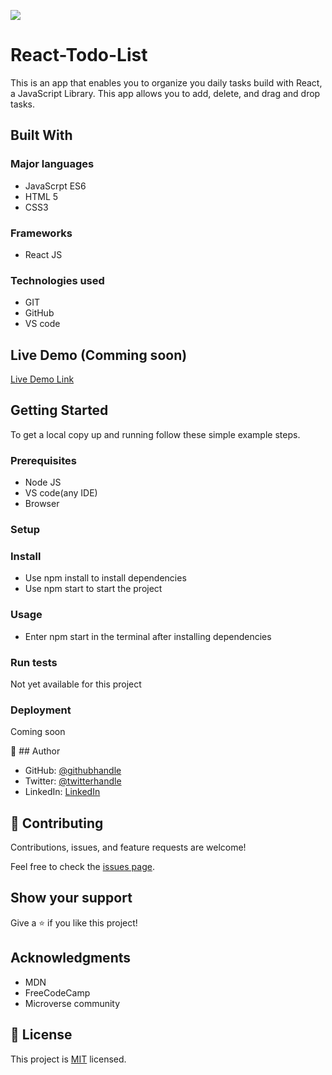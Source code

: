 ![](https://img.shields.io/badge/Microverse-blueviolet)

# React-Todo-List
This is an app that enables you to organize you daily tasks build with React, a JavaScript Library. This app allows you to add, delete, and drag and drop tasks. 

## Built With

### Major languages
 - JavaScrpt ES6
 - HTML 5
 - CSS3
### Frameworks
- React JS
### Technologies used
- GIT
- GitHub
- VS code

## Live Demo (Comming soon)

[Live Demo Link](https://www.google.com)


## Getting Started

To get a local copy up and running follow these simple example steps.

### Prerequisites
  - Node JS
  - VS code(any IDE)
  - Browser

### Setup

### Install
- Use npm install to install dependencies
- Use npm start to start the project

### Usage
- Enter  npm start in the terminal after installing dependencies

### Run tests
Not yet available for this project

### Deployment
Coming soon

👤 ## Author

- GitHub: [@githubhandle](https://github.com/githubhandle)
- Twitter: [@twitterhandle](https://twitter.com/twitterhandle)
- LinkedIn: [LinkedIn](https://linkedin.com/in/linkedinhandle)


## 🤝 Contributing

Contributions, issues, and feature requests are welcome!

Feel free to check the [issues page](../../issues/).

## Show your support

Give a ⭐️ if you like this project!

## Acknowledgments

- MDN
- FreeCodeCamp
- Microverse community


## 📝 License

This project is [MIT](./MIT.md) licensed.
